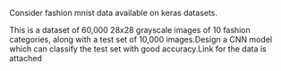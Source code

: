 Consider fashion mnist data available on keras datasets.

This is a dataset of 60,000 28x28 grayscale images of 10 fashion categories, along with a test set of 10,000 images.Design a CNN model which can classify the test set with good accuracy.Link for the data is attached
